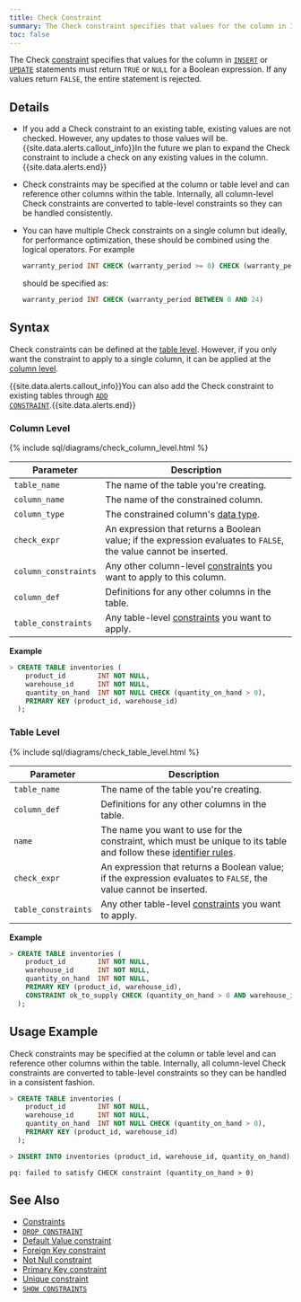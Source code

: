 ```yaml
---
title: Check Constraint
summary: The Check constraint specifies that values for the column in INSERT or UPDATE statements must satisfy a Boolean expression.
toc: false
---
```


The Check [constraint](constraints.html) specifies that values for the column in [`INSERT`](insert.html) or [`UPDATE`](update.html) statements must return `TRUE` or `NULL` for a Boolean expression. If any values return `FALSE`, the entire statement is rejected.

<div id="toc"></div>

## Details

- If you add a Check constraint to an existing table, existing values are not checked. However, any updates to those values will be.
  {{site.data.alerts.callout_info}}In the future we plan to expand the Check constraint to include a check on any existing values in the column.{{site.data.alerts.end}}
- Check constraints may be specified at the column or table level and can reference other columns within the table. Internally, all column-level Check constraints are converted to table-level constraints so they can be handled consistently.
- You can have multiple Check constraints on a single column but ideally, for performance optimization, these should be combined using the logical operators. For example

  ~~~ sql
  warranty_period INT CHECK (warranty_period >= 0) CHECK (warranty_period <= 24)
  ~~~
  
  should be specified as:
  
  ~~~ sql
  warranty_period INT CHECK (warranty_period BETWEEN 0 AND 24)
  ~~~

## Syntax

Check constraints can be defined at the [table level](#table-level). However, if you only want the constraint to apply to a single column, it can be applied at the [column level](#column-level).

{{site.data.alerts.callout_info}}You can also add the Check constraint to existing tables through <a href="add-constraint.html#add-the-check-constraint"><code>ADD CONSTRAINT</code></a>.{{site.data.alerts.end}}

### Column Level

{% include sql/diagrams/check_column_level.html %}

| Parameter | Description |
|-----------|-------------|
| `table_name` | The name of the table you're creating. |
| `column_name` | The name of the constrained column. |
| `column_type` | The constrained column's [data type](data-types.html). |
| `check_expr` | An expression that returns a Boolean value; if the expression evaluates to `FALSE`, the value cannot be inserted.|
| `column_constraints` | Any other column-level [constraints](constraints.html) you want to apply to this column. |
| `column_def` | Definitions for any other columns in the table. |
| `table_constraints` | Any table-level [constraints](constraints.html) you want to apply. |

**Example**

~~~ sql
> CREATE TABLE inventories (
    product_id        INT NOT NULL,
    warehouse_id      INT NOT NULL,
    quantity_on_hand  INT NOT NULL CHECK (quantity_on_hand > 0),
    PRIMARY KEY (product_id, warehouse_id)
  );
~~~

### Table Level

{% include sql/diagrams/check_table_level.html %}

| Parameter | Description |
|-----------|-------------|
| `table_name` | The name of the table you're creating. |
| `column_def` | Definitions for any other columns in the table. |
| `name` | The name you want to use for the constraint, which must be unique to its table and follow these [identifier rules](keywords-and-identifiers.html#identifiers). |
| `check_expr` | An expression that returns a Boolean value; if the expression evaluates to `FALSE`, the value cannot be inserted.|
| `table_constraints` | Any other table-level [constraints](constraints.html) you want to apply. |

**Example**

~~~ sql
> CREATE TABLE inventories (
    product_id        INT NOT NULL,
    warehouse_id      INT NOT NULL,
    quantity_on_hand  INT NOT NULL,
    PRIMARY KEY (product_id, warehouse_id),
    CONSTRAINT ok_to_supply CHECK (quantity_on_hand > 0 AND warehouse_id BETWEEN 100 AND 200)
  );
~~~

## Usage Example

Check constraints may be specified at the column or table level and can reference other columns within the table. Internally, all column-level Check constraints are converted to table-level constraints so they can be handled in a consistent fashion.

~~~ sql
> CREATE TABLE inventories (
    product_id        INT NOT NULL,
    warehouse_id      INT NOT NULL,
    quantity_on_hand  INT NOT NULL CHECK (quantity_on_hand > 0),
    PRIMARY KEY (product_id, warehouse_id)
  );

> INSERT INTO inventories (product_id, warehouse_id, quantity_on_hand) VALUES (1, 2, 0);
~~~
~~~
pq: failed to satisfy CHECK constraint (quantity_on_hand > 0)
~~~

## See Also

- [Constraints](constraints.html)
- [`DROP CONSTRAINT`](drop-constraint.html)
- [Default Value constraint](default-value.html)
- [Foreign Key constraint](foreign-key.html)
- [Not Null constraint](not-null.html)
- [Primary Key constraint](primary-key.html)
- [Unique constraint](unique.html)
- [`SHOW CONSTRAINTS`](show-constraints.html)
